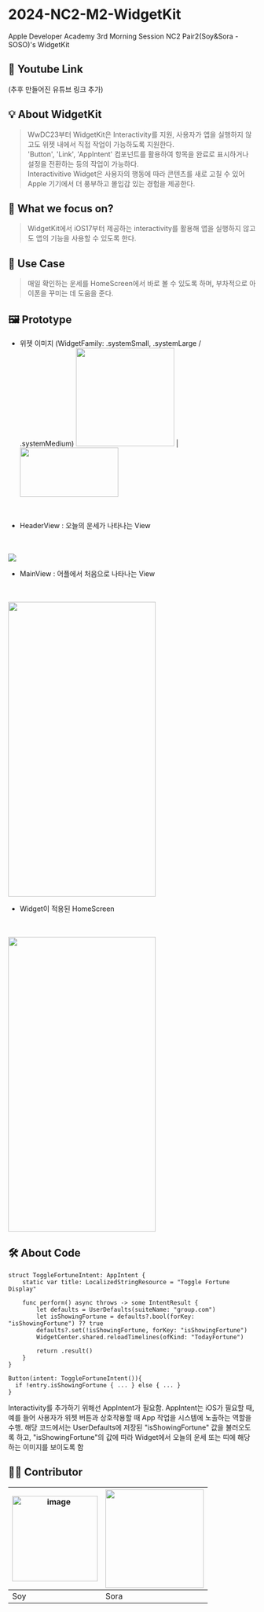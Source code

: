 # 2024-NC2-M2-WidgetKit
Apple Developer Academy 3rd Morning Session NC2 Pair2(Soy&amp;Sora - SOSO)'s WidgetKit

## 🎥 Youtube Link
(추후 만들어진 유튜브 링크 추가)

## 💡 About WidgetKit

> WwDC23부터 WidgetKit은 Interactivity를 지원, 사용자가 앱을 실행하지 않고도 위젯 내에서 직접 작업이 가능하도록 지원한다. </br> 'Button', 'Link', 'AppIntent' 컴포넌트를 활용하여 항목을 완료로 표시하거나 설정을 전환하는 등의 작업이 가능하다. </br> Interactivitive Widget은 사용자의 행동에 따라 콘텐츠를 새로 고칠 수 있어 Apple 기기에서 더 풍부하고 몰입감 있는 경험을 제공한다.

## 🎯 What we focus on?
> WidgetKit에서 iOS17부터 제공하는 interactivity를 활용해 앱을 실행하지 않고도 앱의 기능을 사용할 수 있도록 한다.

## 💼 Use Case
> 매일 확인하는 운세를 HomeScreen에서 바로 볼 수 있도록 하며, 부차적으로 아이폰을 꾸미는 데 도움을 준다.


## 🖼️ Prototype

- 위젯 이미지 (WidgetFamily: .systemSmall, .systemLarge / .systemMedium)
<img src = "https://github.com/DeveloperAcademy-POSTECH/2024-NC2-M2-WidgetKit/assets/127467306/f737efc0-a842-444b-bc95-de3ba8507d08" width = "200" height = "200"> | <img src = "https://github.com/DeveloperAcademy-POSTECH/2024-NC2-M2-WidgetKit/assets/127467306/8f416b35-6795-45b1-a1d0-7a6c9d2f1a2e" width = "200" height = "100">

</br>


- HeaderView : 오늘의 운세가 나타나는 View
</br>
</br>
<img src = "https://github.com/DeveloperAcademy-POSTECH/2024-NC2-M2-WidgetKit/assets/127467306/af7e6c6d-2518-44ac-8a98-554690500c4b" >
</br>


- MainView : 어플에서 처음으로 나타나는 View
</br>
</br>
<img src = "https://github.com/DeveloperAcademy-POSTECH/2024-NC2-M2-WidgetKit/assets/127467306/10f7f0ee-139d-42c5-ac5e-f9648c9c46f4" width = "300" height = "600">
</br>


- Widget이 적용된 HomeScreen
</br>
</br>
<img src = "https://github.com/DeveloperAcademy-POSTECH/2024-NC2-M2-WidgetKit/assets/127467306/e82979e3-4a59-4b99-9615-7a2b6afde110" width = "300" height = "600">



## 🛠️ About Code
```
struct ToggleFortuneIntent: AppIntent {
    static var title: LocalizedStringResource = "Toggle Fortune Display"
    
    func perform() async throws -> some IntentResult {
        let defaults = UserDefaults(suiteName: "group.com")
        let isShowingFortune = defaults?.bool(forKey: "isShowingFortune") ?? true
        defaults?.set(!isShowingFortune, forKey: "isShowingFortune")
        WidgetCenter.shared.reloadTimelines(ofKind: "TodayFortune")
        
        return .result()
    }
}
```
```
Button(intent: ToggleFortuneIntent()){
  if !entry.isShowingFortune { ... } else { ... }
}
```
Interactivity를 추가하기 위해선 AppIntent가 필요함. 
AppIntent는 iOS가 필요할 때, 예를 들어 사용자가 위젯 버튼과 상호작용할 때 App 작업을 시스템에 노출하는 역할을 수행.
해당 코드에서는 UserDefaults에 저장된 "isShowingFortune" 값을 불러오도록 하고, "isShowingFortune"의 값에 따라 Widget에서 오늘의 운세 또는 띠에 해당하는 이미지를 보이도록 함 



## 👩‍💻 Contributor
<img width="174" alt="image" src="https://github.com/DeveloperAcademy-POSTECH/2024-NC2-M2-WidgetKit/assets/127467306/60ec9f50-f43a-434b-9c54-bf765cb546b3"> | <img src = "https://github.com/DeveloperAcademy-POSTECH/2024-NC2-M2-WidgetKit/assets/127467306/0b9a7b59-8e59-41ad-8540-4e4849f36db5" width = "200" height = "200">
--|--|
Soy|Sora
